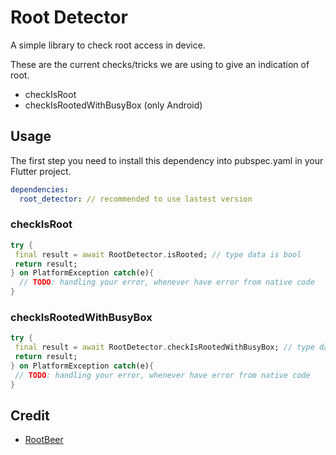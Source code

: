 # Root Detector

A simple library to check root access in device.

These are the current checks/tricks we are using to give an indication of root.

- checkIsRoot
- checkIsRootedWithBusyBox (only Android)


## Usage

The first step you need to install this dependency into pubspec.yaml in your Flutter project.

```yaml
dependencies:
  root_detector: // recommended to use lastest version
```

### checkIsRoot

```dart
try {
 final result = await RootDetector.isRooted; // type data is bool
 return result;
} on PlatformException catch(e){
  // TODO: handling your error, whenever have error from native code
}
```

### checkIsRootedWithBusyBox

```dart
try {
 final result = await RootDetector.checkIsRootedWithBusyBox; // type data is bool
 return result;
} on PlatformException catch(e){
 // TODO: handling your error, whenever have error from native code
}
```

## Credit

- [RootBeer](https://github.com/scottyab/rootbeer)